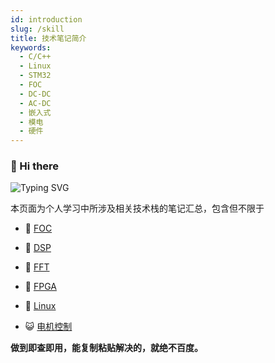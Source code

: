 ```yaml
---
id: introduction
slug: /skill
title: 技术笔记简介
keywords:
  - C/C++
  - Linux
  - STM32
  - FOC
  - DC-DC
  - AC-DC
  - 嵌入式
  - 模电
  - 硬件
---
```


### 👋 Hi there

![Typing SVG](https://readme-typing-svg.herokuapp.com?font=Handlee&center=true&vCenter=true&width=500&height=60&lines=The+traveler+often+arrives%2C+and+the+doer+often+succeeds.)

本页面为个人学习中所涉及相关技术栈的笔记汇总，包含但不限于

- 🐻 [FOC](https://sanwhyz-blog-cyan.vercel.app/docs/category/foc)

- 🎃 [DSP](https://sanwhyz-blog-cyan.vercel.app/docs/category/dsp)

- 🚀 [FFT](https://sanwhyz-blog-cyan.vercel.app/docs/category/fft)

- 🌋 [FPGA](https://sanwhyz-blog-cyan.vercel.app/docs/category/fpga)

- 🌁 [Linux](https://sanwhyz-blog-cyan.vercel.app/docs/category/liunx)

- 😺 [电机控制](https://sanwhyz-blog-cyan.vercel.app/docs/category/%E7%94%B5%E6%9C%BA%E6%8E%A7%E5%88%B6)

**做到即查即用，能复制粘贴解决的，就绝不百度。**
